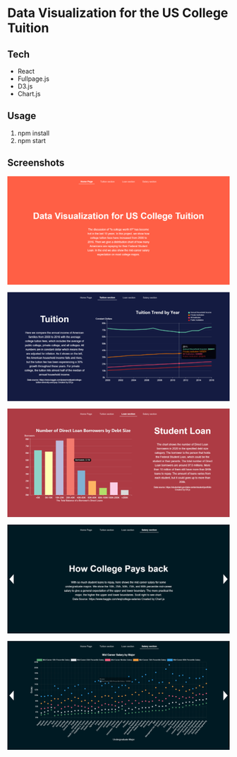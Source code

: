# Data Visualization for the US College Tuition

## Tech

* React
* Fullpage.js
* D3.js
* Chart.js

## Usage

1. npm install
2. npm start

## Screenshots

![Homepage](/public/screenshots/screenshot1.png)

![Homepage](/public/screenshots/screenshot2.png)

![Homepage](/public/screenshots/screenshot3.png)

![Homepage](/public/screenshots/screenshot4.png)

![Homepage](/public/screenshots/screenshot5.png)